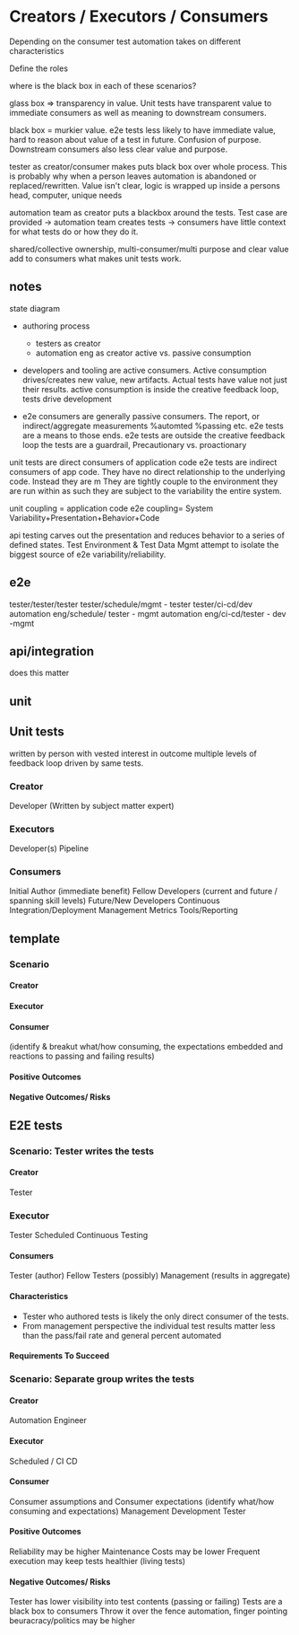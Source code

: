 # Creators / Executors / Consumers

Depending on the consumer test automation takes on different characteristics

Define the roles


where is the black box in each of these scenarios? 

glass box => transparency in value. Unit tests have transparent value to immediate consumers as well as meaning to downstream consumers.

black box = murkier value. e2e tests less likely to have immediate value, hard to reason about value of a test in future. Confusion of purpose.  Downstream consumers also less clear value and purpose. 


tester as creator/consumer makes puts black box over whole process. This is probably why when a person leaves automation is abandoned or replaced/rewritten. Value isn't clear, logic is wrapped up inside a persons head, computer, unique needs

automation team as creator puts a blackbox around the tests. Test case are provided -> automation team creates tests -> consumers have little context for what tests do or how they do it. 

shared/collective ownership, multi-consumer/multi purpose and clear value add to consumers what makes unit tests work.

## notes
state diagram 
- authoring process
    - testers as creator
    - automation eng as creator
active vs. passive consumption
- developers and tooling are active consumers. Active consumption drives/creates new value, new artifacts. Actual tests have value not just their results. active consumption is inside the creative feedback loop, tests drive development

- e2e consumers are generally passive consumers. The report, or indirect/aggregate measurements  %automted %passing etc. e2e tests are a means to those ends. e2e tests are outside the creative feedback loop the tests are a guardrail, Precautionary vs. proactionary

unit tests are direct consumers of application code
e2e tests are indirect consumers of app code. They have no direct relationship to the underlying code. Instead they are m
They are tightly couple to the environment they are run within as such they are subject to the variability the entire system.

unit coupling = application code
e2e coupling= System Variability+Presentation+Behavior+Code

api testing carves out the presentation and reduces behavior to a series of defined states. 
Test Environment & Test Data Mgmt attempt to isolate the biggest source of e2e variability/reliability.

## e2e
tester/tester/tester
tester/schedule/mgmt - tester
tester/ci-cd/dev
automation eng/schedule/ tester - mgmt
automation eng/ci-cd/tester - dev -mgmt

## api/integration
does this matter
## unit




## Unit tests
 
written by person with vested interest in outcome
multiple levels of feedback loop driven by same tests. 

### Creator
Developer (Written by subject matter expert)

### Executors 
Developer(s)
Pipeline

### Consumers
Initial Author (immediate benefit)
Fellow Developers (current and future / spanning skill levels)
Future/New Developers
Continuous Integration/Deployment
Management 
Metrics
Tools/Reporting

## template
### Scenario
#### Creator
#### Executor
#### Consumer
(identify & breakut what/how consuming, the expectations embedded and reactions to passing and failing results)
#### Positive Outcomes
#### Negative Outcomes/ Risks

## E2E tests
### Scenario: Tester writes the tests

#### Creator
Tester
### Executor
Tester
Scheduled 
Continuous Testing
#### Consumers
Tester (author)
Fellow Testers (possibly)
Management (results in aggregate)

#### Characteristics 
- Tester who authored tests is likely the only direct consumer of the tests. 
- From management perspective the individual test results matter less than the pass/fail rate and general percent automated

#### Requirements To Succeed 

### Scenario: Separate group writes the tests
#### Creator
Automation Engineer
#### Executor
Scheduled / CI CD 
#### Consumer 
Consumer assumptions and Consumer expectations
(identify what/how consuming and expectations)
Management
Development
Tester

#### Positive Outcomes
Reliability may be higher
Maintenance Costs may be lower
Frequent execution may keep tests healthier (living tests)
#### Negative Outcomes/ Risks
Tester has lower visibility into test contents (passing or failing)
Tests are a black box to consumers
Throw it over the fence automation, finger pointing
beuracracy/politics may be higher






